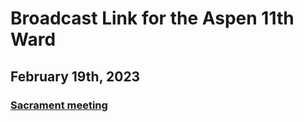 # Broadcast Link for the Aspen 11th Ward

## February 19th, 2023
### [Sacrament meeting](https://www.youtube.com/watch?v=3gOaASIvym4)
